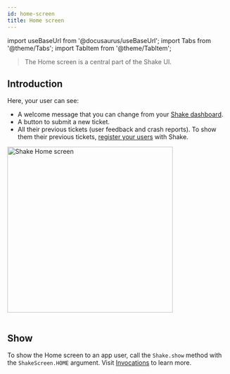 ```yaml
---
id: home-screen
title: Home screen
---
```

import useBaseUrl from '@docusaurus/useBaseUrl';
import Tabs from '@theme/Tabs';
import TabItem from '@theme/TabItem';

>The Home screen is a central part of the Shake UI.

## Introduction

Here, your user can see:
* A welcome message that you can change from your [Shake dashboard](https://app.shakebugs.com/settings/workspace#whitelabel).
* A button to submit a new ticket.
* All their previous tickets (user feedback and crash reports).
To show them their previous tickets, [register your users](/android/users/overview) with Shake.

<table class="media-container mt-50">
<img
  alt="Shake Home screen"
  width="376"
  src={useBaseUrl('screens/android-home-screen@2x.png')}
/>
</table>

## Show

To show the Home screen to an app user, call the `Shake.show` method with the `ShakeScreen.HOME` argument.
Visit [Invocations](/android/user-feedback/invoke#invoke-through-code) to learn more.